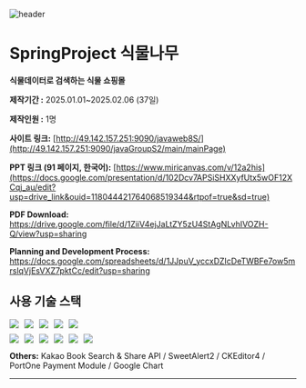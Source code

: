 ![header](https://capsule-render.vercel.app/api?type=soft&color=C0EBA6&fontColor=347928&height=300&section=header&text=식물나무:%20%20Spring으로%20구현한%20식물%20쇼핑몰&fontSize=40)
# SpringProject 식물나무

**식물데이터로 검색하는 식물 쇼핑몰**

**제작기간 :** 2025.01.01~2025.02.06 (37일)  

**제작인원 :** 1명  

**사이트 링크:** [http://49.142.157.251:9090/javaweb8S/](http://49.142.157.251:9090/javaGroupS2/main/mainPage)

**PPT 링크 (91 페이지, 한국어):** [https://www.miricanvas.com/v/12a2his](https://docs.google.com/presentation/d/102Dcv7APSiSHXXyfUtx5wOF12XCqj_au/edit?usp=drive_link&ouid=118044421764068519344&rtpof=true&sd=true)

**PDF Download:** https://drive.google.com/file/d/1ZiiV4ejJaLtZY5zU4StAgNLvhIVOZH-Q/view?usp=sharing

**Planning and Development Process:** https://docs.google.com/spreadsheets/d/1JJpuV_yccxDZIcDeTWBFe7ow5mrslqVjEsVXZ7pktCc/edit?usp=sharing

## 사용 기술 스택

<div style="display: flex; flex-wrap: wrap;">
  <div style="margin-right: 10px;">
    <img src="https://img.shields.io/badge/JAVA-177245?style=for-the-badge&logo=openjdk&logoColor=white" />
  </div>
  <div style="margin-right: 10px;">
    <img src="https://img.shields.io/badge/SPRING-6DB33F?style=for-the-badge&logo=spring&logoColor=white" />
  </div>
  <div style="margin-right: 10px;">
    <img src="https://img.shields.io/badge/APACHE_TOMCAT-F29933?style=for-the-badge&logo=apache-tomcat&logoColor=white" />
  </div>
  <div style="margin-right: 10px;">
    <img src="https://img.shields.io/badge/MYSQL-005C84?style=for-the-badge&logo=mysql&logoColor=white" />
  </div>
  <div>
    <img src="https://img.shields.io/badge/MYBATIS-4285F4?style=for-the-badge&logo=mybatis&logoColor=white" />
  </div>
</div>

<div style="display: flex; flex-wrap: wrap; margin-top: 10px;">
  <div style="margin-right: 10px;">
    <img src="https://img.shields.io/badge/HTML5-E34F26?style=for-the-badge&logo=html5&logoColor=white" />
  </div>
  <div style="margin-right: 10px;">
    <img src="https://img.shields.io/badge/CSS-1572B6?style=for-the-badge&logo=css3&logoColor=white" />
  </div>
  <div style="margin-right: 10px;">
    <img src="https://img.shields.io/badge/JavaScript-F7DF1E?style=for-the-badge&logo=javascript&logoColor=white" />
  </div>
  <div style="margin-right: 10px;">
    <img src="https://img.shields.io/badge/JQuery-0769AD?style=for-the-badge&logo=jquery&logoColor=white" />
  </div>
  <div style="margin-right: 10px;">
    <img src="https://img.shields.io/badge/BOOTSTRAP-635BFF?style=for-the-badge&logo=bootstrap&logoColor=white" />
  </div>
  <div>
    <img src="https://img.shields.io/badge/FONTAWESOME-339AF0?style=for-the-badge&logo=font-awesome&logoColor=white" />
  </div>
</div>

**Others:** Kakao Book Search & Share API / SweetAlert2 / CKEditor4 / PortOne Payment Module / Google Chart

---

